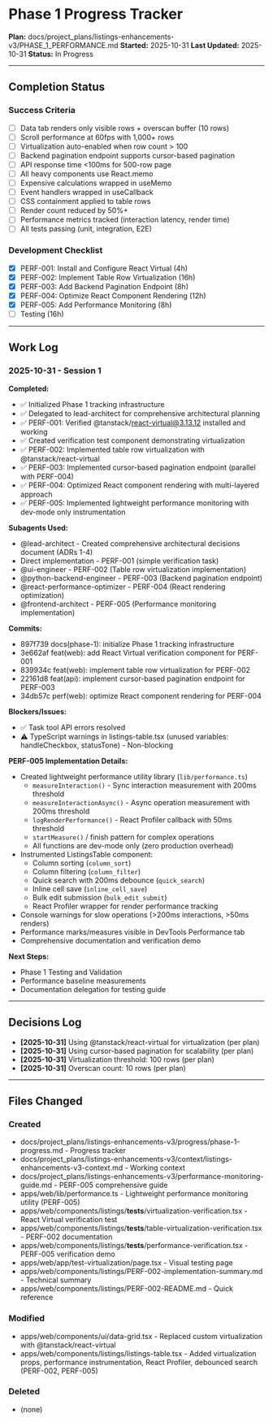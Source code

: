 # Phase 1 Progress Tracker

**Plan:** docs/project_plans/listings-enhancements-v3/PHASE_1_PERFORMANCE.md
**Started:** 2025-10-31
**Last Updated:** 2025-10-31
**Status:** In Progress

---

## Completion Status

### Success Criteria
- [ ] Data tab renders only visible rows + overscan buffer (10 rows)
- [ ] Scroll performance at 60fps with 1,000+ rows
- [ ] Virtualization auto-enabled when row count > 100
- [ ] Backend pagination endpoint supports cursor-based pagination
- [ ] API response time <100ms for 500-row page
- [ ] All heavy components use React.memo
- [ ] Expensive calculations wrapped in useMemo
- [ ] Event handlers wrapped in useCallback
- [ ] CSS containment applied to table rows
- [ ] Render count reduced by 50%+
- [ ] Performance metrics tracked (interaction latency, render time)
- [ ] All tests passing (unit, integration, E2E)

### Development Checklist
- [x] PERF-001: Install and Configure React Virtual (4h)
- [x] PERF-002: Implement Table Row Virtualization (16h)
- [x] PERF-003: Add Backend Pagination Endpoint (8h)
- [x] PERF-004: Optimize React Component Rendering (12h)
- [x] PERF-005: Add Performance Monitoring (8h)
- [ ] Testing (16h)

---

## Work Log

### 2025-10-31 - Session 1

**Completed:**
- ✅ Initialized Phase 1 tracking infrastructure
- ✅ Delegated to lead-architect for comprehensive architectural planning
- ✅ PERF-001: Verified @tanstack/react-virtual@3.13.12 installed and working
- ✅ Created verification test component demonstrating virtualization
- ✅ PERF-002: Implemented table row virtualization with @tanstack/react-virtual
- ✅ PERF-003: Implemented cursor-based pagination endpoint (parallel with PERF-004)
- ✅ PERF-004: Optimized React component rendering with multi-layered approach
- ✅ PERF-005: Implemented lightweight performance monitoring with dev-mode only instrumentation

**Subagents Used:**
- @lead-architect - Created comprehensive architectural decisions document (ADRs 1-4)
- Direct implementation - PERF-001 (simple verification task)
- @ui-engineer - PERF-002 (Table row virtualization implementation)
- @python-backend-engineer - PERF-003 (Backend pagination endpoint)
- @react-performance-optimizer - PERF-004 (React rendering optimization)
- @frontend-architect - PERF-005 (Performance monitoring implementation)

**Commits:**
- 897f739 docs(phase-1): initialize Phase 1 tracking infrastructure
- 3e662af feat(web): add React Virtual verification component for PERF-001
- 839934c feat(web): implement table row virtualization for PERF-002
- 22161d8 feat(api): implement cursor-based pagination endpoint for PERF-003
- 34db57c perf(web): optimize React component rendering for PERF-004

**Blockers/Issues:**
- ✅ Task tool API errors resolved
- ⚠️ TypeScript warnings in listings-table.tsx (unused variables: handleCheckbox, statusTone) - Non-blocking

**PERF-005 Implementation Details:**
- Created lightweight performance utility library (`lib/performance.ts`)
  - `measureInteraction()` - Sync interaction measurement with 200ms threshold
  - `measureInteractionAsync()` - Async operation measurement with 200ms threshold
  - `logRenderPerformance()` - React Profiler callback with 50ms threshold
  - `startMeasure()` / finish pattern for complex operations
  - All functions are dev-mode only (zero production overhead)
- Instrumented ListingsTable component:
  - Column sorting (`column_sort`)
  - Column filtering (`column_filter`)
  - Quick search with 200ms debounce (`quick_search`)
  - Inline cell save (`inline_cell_save`)
  - Bulk edit submission (`bulk_edit_submit`)
  - React Profiler wrapper for render performance tracking
- Console warnings for slow operations (>200ms interactions, >50ms renders)
- Performance marks/measures visible in DevTools Performance tab
- Comprehensive documentation and verification demo

**Next Steps:**
- Phase 1 Testing and Validation
- Performance baseline measurements
- Documentation delegation for testing guide

---

## Decisions Log

- **[2025-10-31]** Using @tanstack/react-virtual for virtualization (per plan)
- **[2025-10-31]** Using cursor-based pagination for scalability (per plan)
- **[2025-10-31]** Virtualization threshold: 100 rows (per plan)
- **[2025-10-31]** Overscan count: 10 rows (per plan)

---

## Files Changed

### Created
- docs/project_plans/listings-enhancements-v3/progress/phase-1-progress.md - Progress tracker
- docs/project_plans/listings-enhancements-v3/context/listings-enhancements-v3-context.md - Working context
- docs/project_plans/listings-enhancements-v3/performance-monitoring-guide.md - PERF-005 comprehensive guide
- apps/web/lib/performance.ts - Lightweight performance monitoring utility (PERF-005)
- apps/web/components/listings/__tests__/virtualization-verification.tsx - React Virtual verification test
- apps/web/components/listings/__tests__/table-virtualization-verification.tsx - PERF-002 documentation
- apps/web/components/listings/__tests__/performance-verification.tsx - PERF-005 verification demo
- apps/web/app/test-virtualization/page.tsx - Visual testing page
- apps/web/components/listings/PERF-002-implementation-summary.md - Technical summary
- apps/web/components/listings/PERF-002-README.md - Quick reference

### Modified
- apps/web/components/ui/data-grid.tsx - Replaced custom virtualization with @tanstack/react-virtual
- apps/web/components/listings/listings-table.tsx - Added virtualization props, performance instrumentation, React Profiler, debounced search (PERF-002, PERF-005)

### Deleted
- (none)
